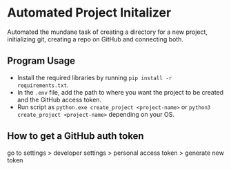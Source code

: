 # Automated Project Initalizer 

Automated the mundane task of creating a directory for a new project, initializing git, creating a repo on GitHub and connecting both.

## Program Usage

- Install the required libraries by running `pip install -r requirements.txt`.
- In the `.env` file, add the path to where you want the project to be created and the GitHub access token.
- Run script as `python.exe create_project <project-name>` or `python3 create_project <project-name>` depending on your OS.

## How to get a GitHub auth token

go to settings > developer settings > personal access token > generate new token
